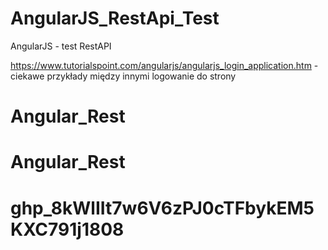 # AngularJS_RestApi_Test
AngularJS - test RestAPI


https://www.tutorialspoint.com/angularjs/angularjs_login_application.htm - ciekawe przykłady między innymi logowanie do strony
# Angular_Rest
# Angular_Rest
# 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
